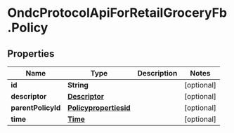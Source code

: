 # OndcProtocolApiForRetailGroceryFb.Policy

## Properties
Name | Type | Description | Notes
------------ | ------------- | ------------- | -------------
**id** | **String** |  | [optional] 
**descriptor** | [**Descriptor**](Descriptor.md) |  | [optional] 
**parentPolicyId** | [**Policypropertiesid**](Policypropertiesid.md) |  | [optional] 
**time** | [**Time**](Time.md) |  | [optional] 
